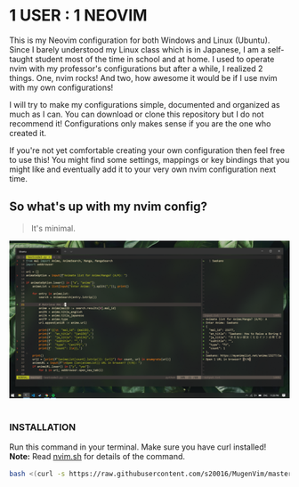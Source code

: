 # 1 USER : 1 NEOVIM

This is my Neovim configuration for both Windows and Linux (Ubuntu). Since I barely understood my Linux class which is in Japanese, I am a self-taught student most of the time in school and at home. I used to operate nvim with my professor's configurations but after a while, I realized 2 things. One, nvim rocks! And two, how awesome it would be if I use nvim with my own configurations! 

I will try to make my configurations simple, documented and organized as much as I can. You can download or clone this repository but I do not recommend it! Configurations only makes sense if you are the one who created it.

If you're not yet comfortable creating your own configuration then feel free to use this! You might find some settings, mappings or key bindings that you might like and eventually add it to your very own nvim configuration next time.

## So what's up with my nvim config?

> It's minimal.

![preview.png](./media/preview.png)

#
### **INSTALLATION**

Run this command in your terminal. Make sure you have curl installed!  
**Note:** Read [nvim.sh](./nvim.sh) for details of the command.

```bash
bash <(curl -s https://raw.githubusercontent.com/s20016/MugenVim/master/nvim.sh)
```

